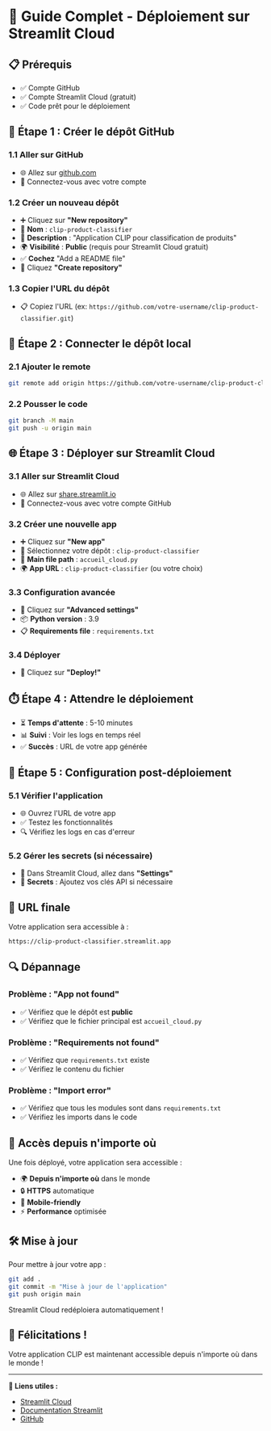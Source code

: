 # 🚀 Guide Complet - Déploiement sur Streamlit Cloud

## 📋 **Prérequis**

- ✅ Compte GitHub
- ✅ Compte Streamlit Cloud (gratuit)
- ✅ Code prêt pour le déploiement

## 🔧 **Étape 1 : Créer le dépôt GitHub**

### 1.1 Aller sur GitHub
- 🌐 Allez sur [github.com](https://github.com)
- 🔐 Connectez-vous avec votre compte

### 1.2 Créer un nouveau dépôt
- ➕ Cliquez sur **"New repository"**
- 📝 **Nom** : `clip-product-classifier`
- 📝 **Description** : "Application CLIP pour classification de produits"
- 🌍 **Visibilité** : **Public** (requis pour Streamlit Cloud gratuit)
- ✅ **Cochez** "Add a README file"
- 🚀 Cliquez **"Create repository"**

### 1.3 Copier l'URL du dépôt
- 📋 Copiez l'URL (ex: `https://github.com/votre-username/clip-product-classifier.git`)

## 🔗 **Étape 2 : Connecter le dépôt local**

### 2.1 Ajouter le remote
```bash
git remote add origin https://github.com/votre-username/clip-product-classifier.git
```

### 2.2 Pousser le code
```bash
git branch -M main
git push -u origin main
```

## 🌐 **Étape 3 : Déployer sur Streamlit Cloud**

### 3.1 Aller sur Streamlit Cloud
- 🌐 Allez sur [share.streamlit.io](https://share.streamlit.io)
- 🔐 Connectez-vous avec votre compte GitHub

### 3.2 Créer une nouvelle app
- ➕ Cliquez sur **"New app"**
- 📁 Sélectionnez votre dépôt : `clip-product-classifier`
- 📄 **Main file path** : `accueil_cloud.py`
- 🌍 **App URL** : `clip-product-classifier` (ou votre choix)

### 3.3 Configuration avancée
- 🔧 Cliquez sur **"Advanced settings"**
- 📦 **Python version** : 3.9
- 📋 **Requirements file** : `requirements.txt`

### 3.4 Déployer
- 🚀 Cliquez sur **"Deploy!"**

## ⏱️ **Étape 4 : Attendre le déploiement**

- ⏳ **Temps d'attente** : 5-10 minutes
- 📊 **Suivi** : Voir les logs en temps réel
- ✅ **Succès** : URL de votre app générée

## 🔧 **Étape 5 : Configuration post-déploiement**

### 5.1 Vérifier l'application
- 🌐 Ouvrez l'URL de votre app
- ✅ Testez les fonctionnalités
- 🔍 Vérifiez les logs en cas d'erreur

### 5.2 Gérer les secrets (si nécessaire)
- 🔐 Dans Streamlit Cloud, allez dans **"Settings"**
- 🔑 **Secrets** : Ajoutez vos clés API si nécessaire

## 🎯 **URL finale**

Votre application sera accessible à :
```
https://clip-product-classifier.streamlit.app
```

## 🔍 **Dépannage**

### Problème : "App not found"
- ✅ Vérifiez que le dépôt est **public**
- ✅ Vérifiez que le fichier principal est `accueil_cloud.py`

### Problème : "Requirements not found"
- ✅ Vérifiez que `requirements.txt` existe
- ✅ Vérifiez le contenu du fichier

### Problème : "Import error"
- ✅ Vérifiez que tous les modules sont dans `requirements.txt`
- ✅ Vérifiez les imports dans le code

## 📱 **Accès depuis n'importe où**

Une fois déployé, votre application sera accessible :
- 🌍 **Depuis n'importe où** dans le monde
- 🔒 **HTTPS** automatique
- 📱 **Mobile-friendly**
- ⚡ **Performance** optimisée

## 🛠️ **Mise à jour**

Pour mettre à jour votre app :
```bash
git add .
git commit -m "Mise à jour de l'application"
git push origin main
```

Streamlit Cloud redéploiera automatiquement !

## 🎉 **Félicitations !**

Votre application CLIP est maintenant accessible depuis n'importe où dans le monde !

---

**🔗 Liens utiles :**
- [Streamlit Cloud](https://share.streamlit.io)
- [Documentation Streamlit](https://docs.streamlit.io)
- [GitHub](https://github.com)
